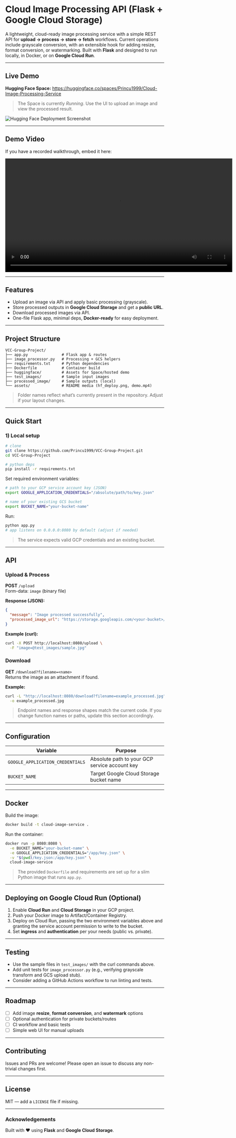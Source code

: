# Cloud Image Processing API (Flask + Google Cloud Storage)

A lightweight, cloud-ready image processing service with a simple REST API for **upload → process → store → fetch** workflows. Current operations include grayscale conversion, with an extensible hook for adding resize, format conversion, or watermarking. Built with **Flask** and designed to run locally, in Docker, or on **Google Cloud Run**.

---

## Live Demo

**Hugging Face Space:** https://huggingface.co/spaces/Princu1999/Cloud-Image-Processing-Service

> The Space is currently *Running*. Use the UI to upload an image and view the processed result.

![Hugging Face Deployment Screenshot](assets/hf_deploy.png "Hugging Face Space — replace this placeholder with a real screenshot")

---

## Demo Video

If you have a recorded walkthrough, embed it here:

<video src="assets/VCC_Project_demo.mp4" controls width="720">
  Your browser does not support embedded videos. You can also [download the video](assets/demo.mp4).
</video>


---

## Features

- Upload an image via API and apply basic processing (grayscale).
- Store processed outputs in **Google Cloud Storage** and get a **public URL**.
- Download processed images via API.
- One-file Flask app, minimal deps, **Docker-ready** for easy deployment.

---

## Project Structure

```
VCC-Group-Project/
├── app.py               # Flask app & routes
├── image_processor.py   # Processing + GCS helpers
├── requirements.txt     # Python dependencies
├── Dockerfile           # Container build
├── huggingface/         # Assets for Space/hosted demo
├── test_images/         # Sample input images
├── processed_image/     # Sample outputs (local)
└── assets/              # README media (hf_deploy.png, demo.mp4)
```

> Folder names reflect what’s currently present in the repository. Adjust if your layout changes.

---

## Quick Start

### 1) Local setup

```bash
# clone
git clone https://github.com/Princu1999/VCC-Group-Project.git
cd VCC-Group-Project

# python deps
pip install -r requirements.txt
```

Set required environment variables:

```bash
# path to your GCP service account key (JSON)
export GOOGLE_APPLICATION_CREDENTIALS="/absolute/path/to/key.json"

# name of your existing GCS bucket
export BUCKET_NAME="your-bucket-name"
```

Run:

```bash
python app.py
# app listens on 0.0.0.0:8080 by default (adjust if needed)
```

> The service expects valid GCP credentials and an existing bucket.

---

## API

### Upload & Process

**POST** `/upload`  
Form-data: `image` (binary file)

**Response (JSON):**
```json
{
  "message": "Image processed successfully",
  "processed_image_url": "https://storage.googleapis.com/<your-bucket>/processed/<name>_processed.jpg"
}
```

**Example (curl):**
```bash
curl -X POST http://localhost:8080/upload \
  -F "image=@test_images/sample.jpg"
```

### Download

**GET** `/download?filename=<name>`  
Returns the image as an attachment if found.

**Example:**
```bash
curl -L "http://localhost:8080/download?filename=example_processed.jpg" \
  -o example_processed.jpg
```

> Endpoint names and response shapes match the current code. If you change function names or paths, update this section accordingly.

---

## Configuration

| Variable                         | Purpose                                        |
|----------------------------------|------------------------------------------------|
| `GOOGLE_APPLICATION_CREDENTIALS` | Absolute path to your GCP service account key  |
| `BUCKET_NAME`                    | Target Google Cloud Storage bucket name        |

---

## Docker

Build the image:

```bash
docker build -t cloud-image-service .
```

Run the container:

```bash
docker run -p 8080:8080 \
  -e BUCKET_NAME="your-bucket-name" \
  -e GOOGLE_APPLICATION_CREDENTIALS="/app/key.json" \
  -v "$(pwd)/key.json:/app/key.json" \
  cloud-image-service
```

> The provided `Dockerfile` and requirements are set up for a slim Python image that runs `app.py`.

---

## Deploying on Google Cloud Run (Optional)

1. Enable **Cloud Run** and **Cloud Storage** in your GCP project.  
2. Push your Docker image to Artifact/Container Registry.  
3. Deploy on Cloud Run, passing the two environment variables above and granting the service account permission to write to the bucket.  
4. Set **ingress** and **authentication** per your needs (public vs. private).

---

## Testing

- Use the sample files in `test_images/` with the curl commands above.  
- Add unit tests for `image_processor.py` (e.g., verifying grayscale transform and GCS upload stub).  
- Consider adding a GitHub Actions workflow to run linting and tests.

---

## Roadmap

- [ ] Add image **resize**, **format conversion**, and **watermark** options  
- [ ] Optional authentication for private buckets/routes  
- [ ] CI workflow and basic tests  
- [ ] Simple web UI for manual uploads

---

## Contributing

Issues and PRs are welcome! Please open an issue to discuss any non-trivial changes first.

---

## License

MIT — add a `LICENSE` file if missing.

---

### Acknowledgements

Built with ❤️ using **Flask** and **Google Cloud Storage**.
